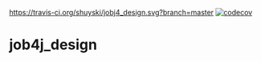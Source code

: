https://travis-ci.org/shuyski/jobj4_design.svg?branch=master
[![codecov](https://codecov.io/gh/shuyski/jobj4_design/branch/master/graph/badge.svg?token=yWNJe2Feha)](https://codecov.io/gh/shuyski/jobj4_design)

# job4j_design
